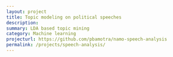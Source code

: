 ```yaml
---
layout: project
title: Topic modeling on political speeches
description: 
summary: LDA based topic mining
category: Machine learning
projecturl: https://github.com/pbamotra/namo-speech-analysis
permalink: /projects/speech-analysis/
---
```

